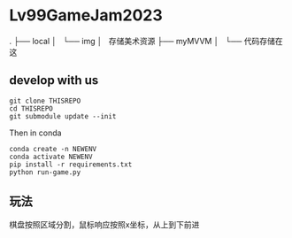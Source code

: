 # Lv99GameJam2023

.
├── local
│   └── img
│       存储美术资源
├── myMVVM
│   └── 代码存储在这

## develop with us

```shell
git clone THISREPO
cd THISREPO
git submodule update --init
```

Then in conda

```shell
conda create -n NEWENV
conda activate NEWENV
pip install -r requirements.txt
python run-game.py
```

## 玩法

棋盘按照区域分割，鼠标响应按照x坐标，从上到下前进